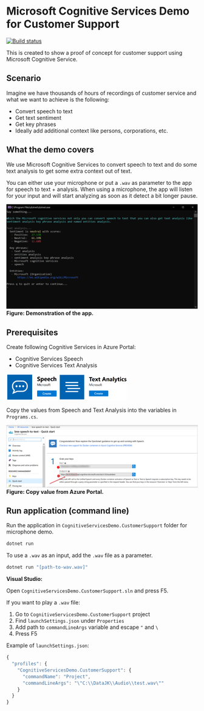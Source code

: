 # Microsoft Cognitive Services Demo for Customer Support

[![Build status](https://ci.appveyor.com/api/projects/status/gxxw8d5t45lsp1o6/branch/master?svg=true)](https://ci.appveyor.com/project/jernejk/cognitiveservicesdemo-customersupport/branch/master)

This is created to show a proof of concept for customer support using Microsoft Cognitive Service.

## Scenario

Imagine we have thousands of hours of recordings of customer service and what we want to achieve is the following:

* Convert speech to text
* Get text sentiment
* Get key phrases
* Ideally add additional context like persons, corporations, etc.

## What the demo covers

We use Microsoft Cognitive Services to convert speech to text and do some text analysis to get some extra context out of text.

You can either use your microphone or put a `.wav` as parameter to the app for speech to text + analysis.
When using a microphone, the app will listen for your input and will start analyzing as soon as it detect a bit longer pause.

![Demonstration of the app when using a microphone](img/cognitive-services-demo-customer-support.png)
**Figure: Demonstration of the app.**

## Prerequisites

Create following Cognitive Services in Azure Portal:

* Cognitive Services Speech
* Cognitive Services Text Analysis

<img src="img/create-azure-speech-logo.png" width="134" alt="Create Microsoft Cognitive Services Speech" />
<img src="img/create-azure-text-analysis-logo.png" width="180" alt="Create Microsoft Cognitive Services Text Analysis" />

Copy the values from Speech and Text Analysis into the variables in `Programs.cs`.

![](img/copy-details-from-azure.png)
**Figure: Copy value from Azure Portal.**

## Run application (command line)

Run the application in `CognitiveServicesDemo.CustomerSupport` folder for microphone demo.

``` bash
dotnet run
```

To use a `.wav` as an input, add the `.wav` file as a parameter.

``` bash
dotnet run "[path-to-wav.wav]"
```

**Visual Studio:**

Open `CognitiveServicesDemo.CustomerSupport.sln` and press F5.

If you want to play a `.wav` file:

1. Go to `CognitiveServicesDemo.CustomerSupport` project
2. Find `launchSettings.json` under `Properties`
3. Add path to `commandLineArgs` variable and escape `"` and `\`
4. Press F5

Example of `launchSettings.json`:

``` js
{
  "profiles": {
    "CognitiveServicesDemo.CustomerSupport": {
      "commandName": "Project",
      "commandLineArgs": "\"C:\\DataJK\\Audio\\test.wav\""
    }
  }
}
```
